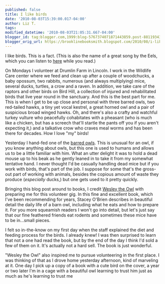 ```yaml
---
published: false
title: I like birds
date: '2010-08-03T15:39:00.017-04:00'
author: Liz T.
tags:
modified_datetime: '2010-08-03T21:05:31.667-04:00'
blogger_id: tag:blogger.com,1999:blog-5767374071871443859.post-8811934370370822974
blogger_orig_url: https://brooklinebooksmith.blogspot.com/2010/08/i-like-birds.html
---
```

I like birds. This is a fact. (This is also the name of a great song by the Eels, which you can listen to [here](https://www.youtube.com/watch?v=uh6Qla-OQ-M) while you read.)

On Mondays I volunteer at Drumlin Farm in Lincoln. I work in the Wildlife Care center where we feed and clean up after a couple of woodchucks, a baby opossum, two rabbits, numerous (and always multiplying) mice, several ducks, turtles, a crow and a raven. In addition, we take care of the raptors and other birds on Bird Hill, a collection of injured and rehabilitated birds that live year round in the sanctuary. And this is the best part for me. This is when I get to be up close and personal with three barred owls, two red-tailed hawks, a tiny yet vocal kestrel, a great horned owl and a pair of suspicious broad winged hawks. Oh, and there's also a crafty and watchful turkey vulture who peacefully cohabitates with a pheasant (who is much like a chicken, but has a screech that'll startle the pants off you if you aren't expecting it,) and a talkative crow who craves meal worms and has been there for decades. How I love "my" birds!

Yesterday I hand-fed one of the [barred owls](https://www.somersetbaywatch.org/images/BarredOwl.jpg). This is unusual for an owl, if you know anything about owls, but this one is used to humans and allows us to be a little familiar with him. What an utter delight it was to hold a dead mouse up to his beak as he gently leaned in to take it from my somewhat tentative hand. I never thought I'd be casually handling dead mice but if you work with birds, that's part of the job. I suppose for some that's the gross-out part of working with animals, besides the copious amount of waste they produce (_especially_ ducks,) but one gets used to it pretty quickly.

Bringing this blog post around to books, I credit [Wesley the Owl](https://www.brooklinebooksmith-shop.com/book/9781416551775) with preparing me for this volunteer gig. In this fine and excellent book, which I've been recommending for years, Stacey O'Brien describes in beautiful detail the daily life of a barn owl, including what he eats and how to prepare it. For you more squeamish readers I won't go into detail, but let's just say that our fine feathered friends eat rodents and sometimes these mice have to be in...small pieces.

I felt so in-the-know on my first day when the staff explained the diet and feeding process for the birds. I already knew! I was then surprised to learn that not a one had read the book, but by the end of the day I think I'd sold a few of them on it. It's actually not a hard sell. The book is just wonderful.

"Wesley the Owl" also inspired me to pursue volunteering in the first place. I was thinking of that as I drove home yesterday afternoon, kind of marveling at it. One day I pick up a copy of a book with a cute bird on the cover, a year or two later I'm in a cage with a beautiful owl learning to trust him just as much as he's learning to trust me